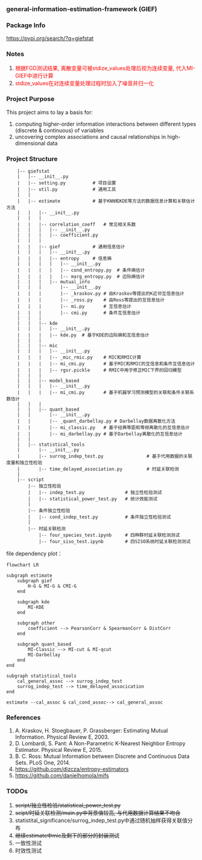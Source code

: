 ### general-information-estimation-framework (GIEF)

### Package Info

https://pypi.org/search/?q=giefstat

### Notes

1. <font color="red">根据FGD测试结果, 离散变量可被stdize_values处理后视为连续变量, 代入MI-GIEF中进行计算</font>
2. <font color="red">stdize_values在对连续变量处理过程时加入了噪音并归一化</font>

### Project Purpose

This project aims to lay a basis for:
1. computing higher-order information interactions between different types (discrete & continuous) of variables
2. uncovering complex associations and causal relationships in high-dimensional data

### Project Structure

```
    |-- giefstat
    |   |-- __init__.py
    |   |-- setting.py          # 项目设置
    |   |-- util.py             # 通用工具
    |   |
    |   |-- estimate            # 基于KNN和KDE等方法的数据信息计算和关联估计方法
    |   |   |-- __init__.py
    |   |   |
    |   |   |-- correlation_coeff   # 常见相关系数
    |   |   |   |-- __init__.py
    |   |   |   |-- coefficient.py
    |   |   |
    |   |   |-- gief            # 通用信息估计
    |   |   |   |-- __init__.py
    |   |   |   |-- entropy     # 信息熵
    |   |   |   |   |-- __init__.py
    |   |   |   |   |-- cond_entropy.py  # 条件熵估计
    |   |   |   |   |-- marg_entropy.py  # 边际熵估计
    |   |   |   |-- mutual_info
    |   |   |       |-- __init__.py
    |   |   |       |-- _kraskov.py # 由Kraskov等提出的K近邻互信息估计
    |   |   |       |-- _ross.py    # 由Ross等提出的互信息估计
    |   |   |       |-- mi.py       # 互信息估计
    |   |   |       |-- cmi.py      # 条件互信息估计
    |   |   |
    |   |   |-- kde
    |   |   |   |-- __init__.py
    |   |   |   |-- kde.py  # 基于KDE的边际熵和互信息估计
    |   |   |
    |   |   |-- mic
    |   |   |   |-- __init__.py
    |   |   |   |-- _mic_rmic.py    # MIC和RMIC计算
    |   |   |   |-- mi_cmi.py       # 基于MIC和RMIC的互信息和条件互信息估计
    |   |   |   |-- rgsr.pickle     # RMIC中用于修正MIC下界的回归模型
    |   |   |
    |   |   |-- model_based
    |   |   |   |-- __init__.py
    |   |   |   |-- mi_cmi.py       # 基于机器学习预测模型的关联和条件关联系数估计
    |   |   |
    |   |   |-- quant_based
    |   |       |-- __init__.py
    |   |       |-- _quant_darbellay.py # Darbellay数据离散化方法
    |   |       |-- mi_classic.py   # 基于经典等距和等频离散化的互信息估计
    |   |       |-- mi_darbellay.py # 基于Darbellay离散化的互信息估计
    |   |   
    |   |-- statistical_tools
    |       |-- __init__.py
    |       |-- surrog_indep_test.py                # 基于代用数据的关联度量和独立性检验
    |       |-- time_delayed_association.py         # 时延关联检测
    |
    |-- script
        |-- 独立性检验
        |   |-- indep_test.py               # 独立性检验测试
        |   |-- statistical_power_test.py   # 统计效能测试
        |
        |-- 条件独立性检验
        |   |-- cond_indep_test.py          # 条件独立性检验测试
        |
        |-- 时延关联检测
            |-- four_species_test.ipynb     # 四种群时延关联检测测试
            |-- four_siso_test.ipynb        # 四SISO系统时延关联检测测试

```

file dependency plot：

```mermaid
flowchart LR

subgraph estimate
    subgraph gief
        H-G & MI-G & CMI-G
    end

    subgraph kde
        MI-KDE
    end

    subgraph other
        coefficient --> PearsonCorr & SpearmanCorr & DistCorr
    end

    subgraph quant_based
        MI-Classic --> MI-cut & MI-qcut
        MI-Darbellay
    end
end

subgraph statistical_tools
    cal_general_assoc --> surrog_indep_test
    surrog_indep_test --> time_delayed_assocication
end

estimate --cal_assoc & cal_cond_assoc--> cal_general_assoc
```

### References

1. A. Kraskov, H. Stoegbauer, P. Grassberger: Estimating Mutual Information. Physical Review E, 2003.
2. D. Lombardi, S. Pant: A Non-Parametric K-Nearest Neighbor Entropy Estimator. Physical Review E, 2015.
3. B. C. Ross: Mutual Information between Discrete and Continuous Data Sets. PLoS One, 2014.
4. https://github.com/dizcza/entropy-estimators
5. https://github.com/danielhomola/mifs

### TODOs

1. ~~script/独立性检验/statistical_power_test.py~~
2. ~~scipt/时延关联检测/main.py中背景值较高, 与代用数据计算结果不吻合~~
3. statistital_significance/surrog_indep_test.py中通过随机抽样获得关联值分布
4. ~~继续estimate中mic及剩下的部分的封装测试~~
5. 一致性测试
6. 时效性测试
